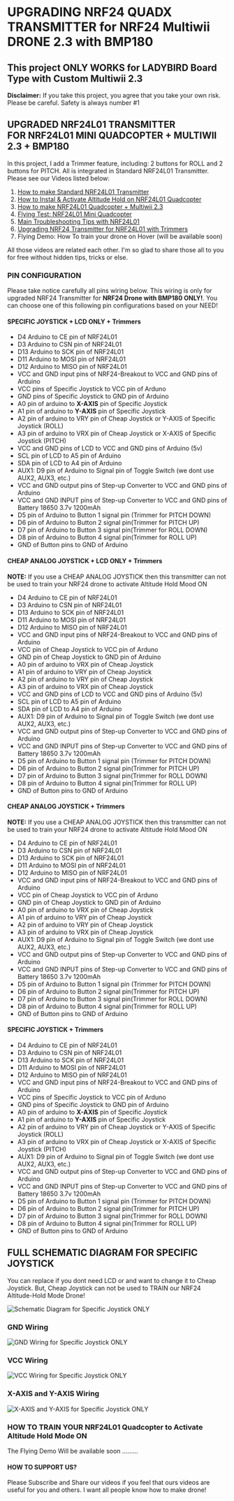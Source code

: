# UPGRADING NRF24 QUADX TRANSMITTER for NRF24 Multiwii DRONE 2.3 with BMP180

<h2>This project ONLY WORKS for LADYBIRD Board Type with Custom Multiwii 2.3</h2>
<p><b>Disclaimer:</b> If you take this project, you agree that you take your own risk. Please be careful. Safety is always number #1</p>

<h2>UPGRADED NRF24L01 TRANSMITTER <br />FOR NRF24L01 MINI QUADCOPTER + MULTIWII 2.3 + BMP180</h2>
<p>In this project, I add a Trimmer feature, including: 2 buttons for ROLL and 2 buttons for PITCH. All is integrated in Standard NRF24L01 Transmitter. Please see our Videos listed below:</p>

<ol>
  <li><a href="https://www.youtube.com/watch?v=4M9A6sWJjzM" target="_blank">How to make Standard NRF24L01 Transmitter</a></li>
  <li><a href="https://www.youtube.com/watch?v=yUBT2pSCmG8" target="_blank">How to Instal & Activate Altitude Hold on NRF24L01 Quadcopter</a></li>
  <li><a href="https://www.youtube.com/watch?v=wbK7oOLr6PM" target="_blank">How to make NRF24L01 Quadcopter + Multiwii 2.3</a></li>
  <li><a href="https://www.youtube.com/watch?v=FOICuyzBk54" target="_blank">Flying Test: NRF24L01 Mini Quadcopter</a></li>
  <li><a href="https://www.youtube.com/watch?v=sLL9Ln12AQs" target="_blank">Main Troubleshooting Tips with NRF24L01</a></li>  
  <li><a href="" target="_blank">Upgrading NRF24 Transmitter for NRF24L01 with Trimmers</a></li>
  <li>Flying Demo: How To train your drone on Hover (will be available soon)</li>  
</ol>

<p>All those videos are related each other. I'm so glad to share those all to you for free without hidden tips, tricks or else. </p>

<h3>PIN CONFIGURATION</h3>
<p>Please take notice carefully all pins wiring below. This wiring is only for upgraded NRF24 Transmitter for <b>NRF24 Drone with BMP180 ONLY!</b>. You can choose one of this following pin configurations based on your NEED!</p>

<h4>SPECIFIC JOYSTICK + LCD ONLY + Trimmers</h4>
<ul>
  <li>D4 Arduino to CE pin of NRF24L01</li>
  <li>D3 Arduino to CSN  pin of NRF24L01</li>
  <li>D13 Arduino to SCK pin of NRF24L01</li>
  <li>D11 Arduino to MOSI pin of NRF24L01</li>
  <li>D12 Arduino to MISO pin of NRF24L01</li>
  <li>VCC and GND input pins of NRF24-Breakout to VCC and GND pins of Arduino</li>
  <li>VCC pins of Specific Joystick to VCC pin of Arduno</li>
  <li>GND pins of Specific Joystick to GND pin of Arduino</li>
  <li>A0 pin of arduino to <b>X-AXIS</b> pin of Specific Joystick</li>
  <li>A1 pin of arduino to <b>Y-AXIS</b> pin of Specific Joystick</li>
  <li>A2 pin of arduino to VRY pin of Cheap Joystick or Y-AXIS of Specific Joystick (ROLL)</li>
  <li>A3 pin of arduino to VRX pin of Cheap Joystick or X-AXIS of Specific Joystick (PITCH)</li>
  <li>VCC and GND pins of LCD to VCC and GND pins of Arduino (5v)</li>
  <li>SCL pin of LCD to A5 pin of Arduino</li>
  <li>SDA pin of LCD to A4 pin of Arduino</li>
  <li>AUX1: D9 pin of Arduino to Signal pin of Toggle Switch (we dont use AUX2, AUX3, etc.)</li>
  <li>VCC and GND output pins of Step-up Converter to VCC and GND pins of Arduino</li>
  <li>VCC and GND INPUT pins of Step-up Converter to VCC and GND pins of Battery 18650 3.7v 1200mAh</li>  
  <li>D5 pin of Arduino to Button 1 signal pin (Trimmer for PITCH DOWN)</li>
  <li>D6 pin of Arduino to Button 2 signal pin(Trimmer for PITCH UP)</li>
  <li>D7 pin of Arduino to Button 3 signal pin(Trimmer for ROLL DOWN)</li>
  <li>D8 pin of Arduino to Button 4 signal pin(Trimmer for ROLL UP)</li>
  <li>GND of Button pins to GND of Arduino</li>
</ul>

<h4>CHEAP ANALOG JOYSTICK + LCD ONLY + Trimmers</h4>
<p><b>NOTE:</b> If you use a CHEAP ANALOG JOYSTICK then this transmitter can not be used to train your NRF24 drone to activate Altitude Hold Mood ON</p>
<ul>
  <li>D4 Arduino to CE pin of NRF24L01</li>
  <li>D3 Arduino to CSN  pin of NRF24L01</li>
  <li>D13 Arduino to SCK pin of NRF24L01</li>
  <li>D11 Arduino to MOSI pin of NRF24L01</li>
  <li>D12 Arduino to MISO pin of NRF24L01</li>
  <li>VCC and GND input pins of NRF24-Breakout to VCC and GND pins of Arduino</li>
  <li>VCC pin of Cheap Joystick to VCC pin of Arduno</li>
  <li>GND pin of Cheap Joystick to GND pin of Arduino</li>
  <li>A0 pin of arduino to VRX pin of Cheap Joystick</li>
  <li>A1 pin of arduino to VRY pin of Cheap Joystick</li>
  <li>A2 pin of arduino to VRY pin of Cheap Joystick</li>
  <li>A3 pin of arduino to VRX pin of Cheap Joystick</li>
  <li>VCC and GND pins of LCD to VCC and GND pins of Arduino (5v)</li>
  <li>SCL pin of LCD to A5 pin of Arduino</li>
  <li>SDA pin of LCD to A4 pin of Arduino</li>
  <li>AUX1: D9 pin of Arduino to Signal pin of Toggle Switch (we dont use AUX2, AUX3, etc.)</li>
  <li>VCC and GND output pins of Step-up Converter to VCC and GND pins of Arduino</li>
  <li>VCC and GND INPUT pins of Step-up Converter to VCC and GND pins of Battery 18650 3.7v 1200mAh</li>  
  <li>D5 pin of Arduino to Button 1 signal pin (Trimmer for PITCH DOWN)</li>
  <li>D6 pin of Arduino to Button 2 signal pin(Trimmer for PITCH UP)</li>
  <li>D7 pin of Arduino to Button 3 signal pin(Trimmer for ROLL DOWN)</li>
  <li>D8 pin of Arduino to Button 4 signal pin(Trimmer for ROLL UP)</li>
  <li>GND of Button pins to GND of Arduino</li>
</ul>

<h4>CHEAP ANALOG JOYSTICK + Trimmers</h4>
<p><b>NOTE:</b> If you use a CHEAP ANALOG JOYSTICK then this transmitter can not be used to train your NRF24 drone to activate Altitude Hold Mood ON</p>
<ul>
  <li>D4 Arduino to CE pin of NRF24L01</li>
  <li>D3 Arduino to CSN  pin of NRF24L01</li>
  <li>D13 Arduino to SCK pin of NRF24L01</li>
  <li>D11 Arduino to MOSI pin of NRF24L01</li>
  <li>D12 Arduino to MISO pin of NRF24L01</li>
  <li>VCC and GND input pins of NRF24-Breakout to VCC and GND pins of Arduino</li>
  <li>VCC pin of Cheap Joystick to VCC pin of Arduno</li>
  <li>GND pin of Cheap Joystick to GND pin of Arduino</li>
  <li>A0 pin of arduino to VRX pin of Cheap Joystick</li>
  <li>A1 pin of arduino to VRY pin of Cheap Joystick</li>
  <li>A2 pin of arduino to VRY pin of Cheap Joystick</li>
  <li>A3 pin of arduino to VRX pin of Cheap Joystick</li>
  <li>AUX1: D9 pin of Arduino to Signal pin of Toggle Switch (we dont use AUX2, AUX3, etc.)</li>
  <li>VCC and GND output pins of Step-up Converter to VCC and GND pins of Arduino</li>
  <li>VCC and GND INPUT pins of Step-up Converter to VCC and GND pins of Battery 18650 3.7v 1200mAh</li>  
  <li>D5 pin of Arduino to Button 1 signal pin (Trimmer for PITCH DOWN)</li>
  <li>D6 pin of Arduino to Button 2 signal pin(Trimmer for PITCH UP)</li>
  <li>D7 pin of Arduino to Button 3 signal pin(Trimmer for ROLL DOWN)</li>
  <li>D8 pin of Arduino to Button 4 signal pin(Trimmer for ROLL UP)</li>
  <li>GND of Button pins to GND of Arduino</li>
</ul>

<h4>SPECIFIC JOYSTICK + Trimmers</h4>
<ul>
  <li>D4 Arduino to CE pin of NRF24L01</li>
  <li>D3 Arduino to CSN  pin of NRF24L01</li>
  <li>D13 Arduino to SCK pin of NRF24L01</li>
  <li>D11 Arduino to MOSI pin of NRF24L01</li>
  <li>D12 Arduino to MISO pin of NRF24L01</li>
  <li>VCC and GND input pins of NRF24-Breakout to VCC and GND pins of Arduino</li>
  <li>VCC pins of Specific Joystick to VCC pin of Arduno</li>
  <li>GND pins of Specific Joystick to GND pin of Arduino</li>
  <li>A0 pin of arduino to <b>X-AXIS</b> pin of Specific Joystick</li>
  <li>A1 pin of arduino to <b>Y-AXIS</b> pin of Specific Joystick</li>
  <li>A2 pin of arduino to VRY pin of Cheap Joystick or Y-AXIS of Specific Joystick (ROLL)</li>
  <li>A3 pin of arduino to VRX pin of Cheap Joystick or X-AXIS of Specific Joystick (PITCH)</li>
  <li>AUX1: D9 pin of Arduino to Signal pin of Toggle Switch (we dont use AUX2, AUX3, etc.)</li>
  <li>VCC and GND output pins of Step-up Converter to VCC and GND pins of Arduino</li>
  <li>VCC and GND INPUT pins of Step-up Converter to VCC and GND pins of Battery 18650 3.7v 1200mAh</li>  
  <li>D5 pin of Arduino to Button 1 signal pin (Trimmer for PITCH DOWN)</li>
  <li>D6 pin of Arduino to Button 2 signal pin(Trimmer for PITCH UP)</li>
  <li>D7 pin of Arduino to Button 3 signal pin(Trimmer for ROLL DOWN)</li>
  <li>D8 pin of Arduino to Button 4 signal pin(Trimmer for ROLL UP)</li>
  <li>GND of Button pins to GND of Arduino</li>
</ul>

<h2>FULL SCHEMATIC DIAGRAM FOR SPECIFIC JOYSTICK</h2>
<p>You can replace if you dont need LCD or and want to change it to Cheap Joystick. But, Cheap Joystick can not be used to TRAIN our NRF24 Altitude-Hold Mode Drone!</p>

<img src="https://github.com/ArduJimmy/NRF24-Transmitter-for-NRF24-Drone-With-BMP180/blob/main/full-schematic-specific-joystick-diagram.jpg" alt="Schematic Diagram for Specific Joystick ONLY" title="Schematic Diagram for Specific Joystick ONLY"/>


<h3>GND Wiring</h3>

<img src="https://github.com/ArduJimmy/NRF24-Transmitter-for-NRF24-Drone-With-BMP180/blob/main/gnd-joystick-wiring.jpg" alt="GND Wiring for Specific Joystick ONLY" title="GND Wiring for Specific Joystick ONLY"/>

<h3>VCC Wiring</h3>

<img src="https://github.com/ArduJimmy/NRF24-Transmitter-for-NRF24-Drone-With-BMP180/blob/main/vcc-joystick-wiring.jpg" alt="VCC Wiring for Specific Joystick ONLY" title="VCC Wiring for Specific Joystick ONLY"/>

<h3>X-AXIS and Y-AXIS Wiring</h3>

<img src="https://github.com/ArduJimmy/NRF24-Transmitter-for-NRF24-Drone-With-BMP180/blob/main/AXIS-joystick-wiring.jpg" alt="X-AXIS and Y-AXIS for Specific Joystick ONLY" title="X-AXIS and Y-AXIS for Specific Joystick ONLY"/>

<h3>HOW TO TRAIN YOUR NRF24L01 Quadcopter to Activate Altitude Hold Mode ON</h3>
<p>The Flying Demo Will be available soon .........</p>


<h4>HOW TO SUPPORT US?</h4>
<p>Please Subscribe and Share our videos if you feel that ours videos are useful for you and others. I want all people know how to make drone!</p>
